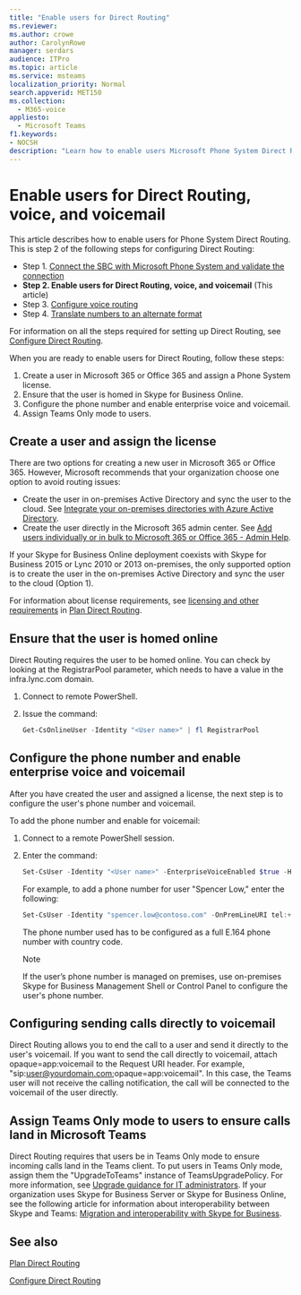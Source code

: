 ```yaml
---
title: "Enable users for Direct Routing"
ms.reviewer: 
ms.author: crowe
author: CarolynRowe
manager: serdars
audience: ITPro
ms.topic: article
ms.service: msteams
localization_priority: Normal
search.appverid: MET150
ms.collection: 
  - M365-voice
appliesto: 
  - Microsoft Teams
f1.keywords:
- NOCSH
description: "Learn how to enable users Microsoft Phone System Direct Routing."
---
```


# Enable users for Direct Routing, voice, and voicemail

This article describes how to enable users for Phone System Direct Routing.  This is step 2 of the following steps for configuring Direct Routing:

- Step 1. [Connect the SBC with Microsoft Phone System and validate the connection](direct-routing-connect-the-sbc.md) 
- **Step 2. Enable users for Direct Routing, voice, and voicemail**    (This article)
- Step 3. [Configure voice routing](direct-routing-voice-routing.md)
- Step 4. [Translate numbers to an alternate format](direct-routing-translate-numbers.md) 


For information on all the steps required for setting up Direct Routing, see [Configure Direct Routing](direct-routing-configure.md).

When you are ready to enable users for Direct Routing, follow these steps: 

1. Create a user in Microsoft 365 or Office 365 and assign a Phone System license. 
2. Ensure that the user is homed in Skype for Business Online. 
3. Configure the phone number and enable enterprise voice and voicemail. 
4. Assign Teams Only mode to users.

## Create a user and assign the license 

There are two options for creating a new user in Microsoft 365 or Office 365. However, Microsoft recommends that your organization choose one option to avoid routing issues: 

- Create the user in on-premises Active Directory and sync the user to the cloud. See [Integrate your on-premises directories with Azure Active Directory](https://docs.microsoft.com/azure/active-directory/connect/active-directory-aadconnect).
- Create the user directly in the Microsoft 365 admin center. See [Add users individually or in bulk to Microsoft 365 or Office 365 - Admin Help](https://support.office.com/article/Add-users-individually-or-in-bulk-to-Office-365-Admin-Help-1970f7d6-03b5-442f-b385-5880b9c256ec). 

If your Skype for Business Online deployment coexists with Skype for Business 2015 or Lync 2010 or 2013 on-premises, the only supported option is to create the user in the on-premises Active Directory and sync the user to the cloud (Option 1). 

For information about license requirements, see [licensing and other requirements](direct-routing-plan.md#licensing-and-other-requirements) in [Plan Direct Routing](direct-routing-plan.md).

## Ensure that the user is homed online 

Direct Routing requires the user to be homed online. You can check by looking at the RegistrarPool parameter, which needs to have a value in the infra.lync.com domain.

1. Connect to remote PowerShell.
2. Issue the command: 

    ```PowerShell
    Get-CsOnlineUser -Identity "<User name>" | fl RegistrarPool
    ``` 

## Configure the phone number and enable enterprise voice and voicemail 

After you have created the user and assigned a license, the next step is to configure the user's phone number and voicemail. 

To add the phone number and enable for voicemail:
 
1. Connect to a remote PowerShell session. 
2. Enter the command: 
 
    ```PowerShell
    Set-CsUser -Identity "<User name>" -EnterpriseVoiceEnabled $true -HostedVoiceMail $true -OnPremLineURI tel:<E.164 phone number>
    ```

	For example, to add a phone number for user "Spencer Low," enter the following: 

	```PowerShell
	Set-CsUser -Identity "spencer.low@contoso.com" -OnPremLineURI tel:+14255388797 -EnterpriseVoiceEnabled $true -HostedVoiceMail $true
	```

	The phone number used has to be configured as a full E.164 phone number with country code. 

	  > [!NOTE]
	  > If the user’s phone number is managed on premises, use on-premises Skype for Business Management Shell or Control Panel to configure the user's phone number. 


## Configuring sending calls directly to voicemail

Direct Routing allows you to end the call to a user and send it directly to the user's voicemail. If you want to send the call directly to voicemail, attach opaque=app:voicemail to the Request URI header. For example, "sip:user@yourdomain.com;opaque=app:voicemail". In this case, the Teams user will not receive the calling notification, the call will be connected to the voicemail of the user directly.

## Assign Teams Only mode to users to ensure calls land in Microsoft Teams

Direct Routing requires that users be in Teams Only mode to ensure incoming calls land in the Teams client. To put users in Teams Only mode, assign them the "UpgradeToTeams" instance of TeamsUpgradePolicy. For more information, see [Upgrade guidance for IT administrators](upgrade-to-teams-on-prem-overview.md). If your organization uses Skype for Business Server or Skype for Business Online, see the following article for information about interoperability between Skype and Teams: [Migration and interoperability with Skype for Business](migration-interop-guidance-for-teams-with-skype.md).

## See also

[Plan Direct Routing](direct-routing-plan.md)

[Configure Direct Routing](direct-routing-configure.md)

